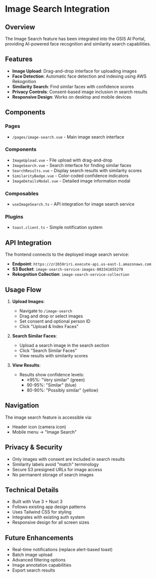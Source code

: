 # Image Search Integration

## Overview

The Image Search feature has been integrated into the GSIS AI Portal, providing AI-powered face recognition and similarity search capabilities.

## Features

- **Image Upload**: Drag-and-drop interface for uploading images
- **Face Detection**: Automatic face detection and indexing using AWS Rekognition
- **Similarity Search**: Find similar faces with confidence scores
- **Privacy Controls**: Consent-based image inclusion in search results
- **Responsive Design**: Works on desktop and mobile devices

## Components

### Pages
- `/pages/image-search.vue` - Main image search interface

### Components
- `ImageUpload.vue` - File upload with drag-and-drop
- `ImageSearch.vue` - Search interface for finding similar faces
- `SearchResults.vue` - Display search results with similarity scores
- `SimilarityBadge.vue` - Color-coded confidence indicators
- `ImageDetailsModal.vue` - Detailed image information modal

### Composables
- `useImageSearch.ts` - API integration for image search service

### Plugins
- `toast.client.ts` - Simple notification system

## API Integration

The frontend connects to the deployed image search service:
- **Endpoint**: `https://zr2659riri.execute-api.us-east-1.amazonaws.com`
- **S3 Bucket**: `image-search-service-images-083341655278`
- **Rekognition Collection**: `image-search-service-collection`

## Usage Flow

1. **Upload Images**:
   - Navigate to `/image-search`
   - Drag and drop or select images
   - Set consent and optional person ID
   - Click "Upload & Index Faces"

2. **Search Similar Faces**:
   - Upload a search image in the search section
   - Click "Search Similar Faces"
   - View results with similarity scores

3. **View Results**:
   - Results show confidence levels:
     - ≥95%: "Very similar" (green)
     - 90-95%: "Similar" (blue)
     - 80-90%: "Possibly similar" (yellow)

## Navigation

The image search feature is accessible via:
- Header icon (camera icon)
- Mobile menu → "Image Search"

## Privacy & Security

- Only images with consent are included in search results
- Similarity labels avoid "match" terminology
- Secure S3 presigned URLs for image access
- No permanent storage of search images

## Technical Details

- Built with Vue 3 + Nuxt 3
- Follows existing app design patterns
- Uses Tailwind CSS for styling
- Integrates with existing auth system
- Responsive design for all screen sizes

## Future Enhancements

- Real-time notifications (replace alert-based toast)
- Batch image upload
- Advanced filtering options
- Image annotation capabilities
- Export search results